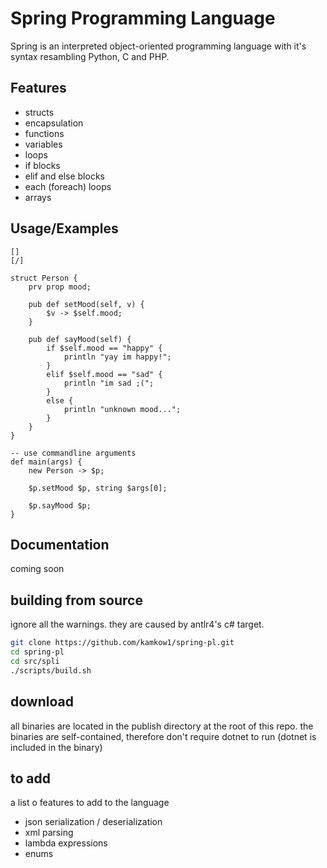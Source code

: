 
# Spring Programming Language

Spring is an interpreted object-oriented programming language 
with it's syntax resambling Python, C and PHP.



## Features

- structs
- encapsulation
- functions
- variables
- loops
- if blocks
- elif and else blocks
- each (foreach) loops
- arrays


## Usage/Examples

```text
[]
[/]

struct Person {
    prv prop mood;

    pub def setMood(self, v) {
        $v -> $self.mood;
    }

    pub def sayMood(self) {
        if $self.mood == "happy" {
            println "yay im happy!";
        }
        elif $self.mood == "sad" {
            println "im sad ;(";
        }
        else {
            println "unknown mood...";
        }
    }
}

-- use commandline arguments
def main(args) {
    new Person -> $p;

    $p.setMood $p, string $args[0];

    $p.sayMood $p;
}
```


## Documentation
coming soon


## building from source

ignore all the warnings. they are caused by antlr4's c# target.
```bash
git clone https://github.com/kamkow1/spring-pl.git
cd spring-pl
cd src/spli
./scripts/build.sh
```
## download
all binaries are located in the publish directory at the root of this repo.
the binaries are self-contained, therefore don't require dotnet to run (dotnet is included in the binary)

## to add
a list o features to add to the language
 - json serialization / deserialization
 - xml parsing
 - lambda expressions
 - enums